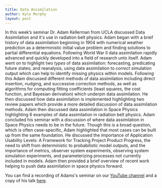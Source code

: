 ```yaml
---
title: Data Assimilation
author: Kyle Murphy
layout: post
---
```


In this week’s seminar Dr. Adam Kellerman from UCLA discussed Data Assimilation and it's use in radiation belt physics. Adam began with a brief history of data assimilation beginning in 1904 with numerical weather prediction as a deterministic initial value problem and finding solutions to partial differential equations. Following World War II data assimilation rapidly advanced and quickly developed into a field of research unto itself. Adam went on to highlight two _types_ of data assimilation: forecasting, predicating future states; and reanalysis, using data assimilation to _correct_ simulation output which can help to identify missing physics within models. Following this Adam discussed different methods of data assimilation including direct insertion, nudging, and successive correction methods, as well as algorithms for computing fitting coefficients (least squares, the cost function, and Bayesian derivation) which underpin data assimilation. He then discussed how data assimilation is implemented highlighting two review papers which provide a more detailed discussion of data assimilation methods. Adam then discussed data assimilation in Space Physics highlighting 6 examples of data assimilation in radiation belt physics. Adam concluded his seminar with a discussion of where data assimilation in Space Physics needs to be in the future. Though this is a broad question, which is often case-specific, Adam highlighted that most cases can be built up from the same foundation. He discussed the importance of Application Usability Levels: A Framework for Tracking Project Product Progress, the need to shift from deterministic to probabilistic model outputs, and the importance of metrics, observer system experiments, observing system simulation experiments, and parameterizing processes not currently included in models. Adam then provided a brief overview of recent work helping to push data assimilation in space physics forward.


You can find a recording of Adams's seminar on our [YouTube channel][1] and a copy of his talk [here][2].

[1]:https://www.youtube.com/channel/UCNlOK9mCmI3V111EHQRCuEQ
[2]:https://github.com/MSOLSS/MagSeminars/blob/master/presentations/Kellerman_Data_Assimilation.pdf